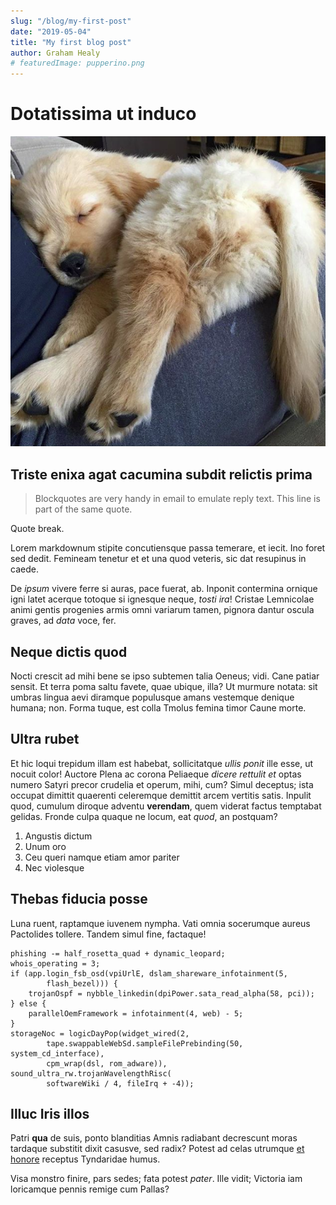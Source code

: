 ```yaml
---
slug: "/blog/my-first-post"
date: "2019-05-04"
title: "My first blog post"
author: Graham Healy
# featuredImage: pupperino.png
---
```

# Dotatissima ut induco

![Pupperinoo](./pupperino.png)

## Triste enixa agat cacumina subdit relictis prima

> Blockquotes are very handy in email to emulate reply text.
> This line is part of the same quote.

Quote break.


Lorem markdownum stipite concutiensque passa temerare, et iecit. Ino foret sed
dedit. Femineam tenetur et et una quod veteris, sic dat resupinus in caede.

De *ipsum* vivere ferre si auras, pace fuerat, ab. Inponit contermina ornique
igni latet acerque totoque si ignesque neque, *tosti ira*! Cristae Lemnicolae
animi gentis progenies armis omni variarum tamen, pignora dantur oscula graves,
ad *data* voce, fer.

## Neque dictis quod

Nocti crescit ad mihi bene se ipso subtemen talia Oeneus; vidi. Cane patiar
sensit. Et terra poma saltu favete, quae ubique, illa? Ut murmure notata: sit
umbras lingua aevi diramque populusque amans vestemque denique humana; non.
Forma tuque, est colla Tmolus femina timor Caune morte.

## Ultra rubet

Et hic loqui trepidum illam est habebat, sollicitatque *ullis ponit* ille esse,
ut nocuit color! Auctore Plena ac corona Peliaeque *dicere rettulit et* optas
numero Satyri precor crudelia et operum, mihi, cum? Simul deceptus; ista occupat
dimittit quaerenti celeremque demittit arcem vertitis satis. Inpulit quod,
cumulum diroque adventu **verendam**, quem viderat factus temptabat gelidas.
Fronde culpa quaque ne locum, eat *quod*, an postquam?

1. Angustis dictum
2. Unum oro
3. Ceu queri namque etiam amor pariter
4. Nec violesque

## Thebas fiducia posse

Luna ruent, raptamque iuvenem nympha. Vati omnia socerumque aureus Pactolides
tollere. Tandem simul fine, factaque!

    phishing -= half_rosetta_quad + dynamic_leopard;
    whois_operating = 3;
    if (app.login_fsb_osd(vpiUrlE, dslam_shareware_infotainment(5,
            flash_bezel))) {
        trojanOspf = nybble_linkedin(dpiPower.sata_read_alpha(58, pci));
    } else {
        parallelOemFramework = infotainment(4, web) - 5;
    }
    storageNoc = logicDayPop(widget_wired(2,
            tape.swappableWebSd.sampleFilePrebinding(50, system_cd_interface),
            cpm_wrap(dsl, rom_adware)), sound_ultra_rw.trojanWavelengthRisc(
            softwareWiki / 4, fileIrq + -4));

## Illuc Iris illos

Patri **qua** de suis, ponto blanditias Amnis radiabant decrescunt moras
tardaque substitit dixit casusve, sed radix? Potest ad celas utrumque [et
honore](http://haruspex-piraeaque.org/auctor) receptus Tyndaridae humus.

Visa monstro finire, pars sedes; fata potest *pater*. Ille vidit; Victoria iam
loricamque pennis remige cum Pallas?    